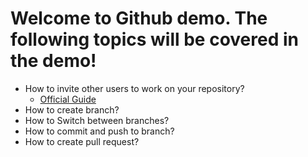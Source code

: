 # Welcome to Github demo. The following topics will be covered in the demo!

- How to invite other users to work on your repository?
   * [Official Guide](https://docs.github.com/en/github/setting-up-and-managing-your-github-user-account/managing-access-to-your-personal-repositories/inviting-collaborators-to-a-personal-repository)
- How to create branch?
- How to Switch between branches?
- How to commit and push to branch?
- How to create pull request?
